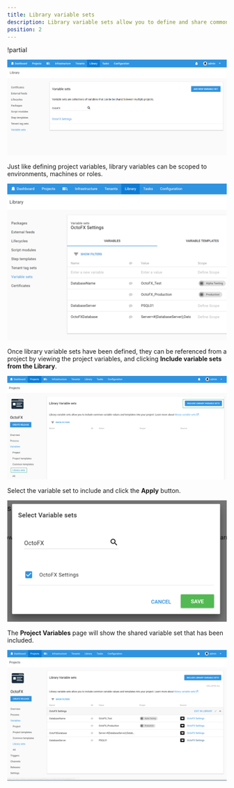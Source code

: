```yaml
---
title: Library variable sets
description: Library variable sets allow you to define and share common variables between your Octopus projects.
position: 2
---
```


!partial

![](/docs/images/3048089/3277721.png "width=500")

Just like defining project variables, library variables can be scoped to environments, machines or roles.

![](/docs/images/3048089/3277720.png "width=500")

Once library variable sets have been defined, they can be referenced from a project by viewing the project variables, and clicking **Include variable sets from the Library**.

![](/docs/images/3048089/3277719.png "width=500")

Select the variable set to include and click the **Apply** button.

![](/docs/images/3048089/3277718.png "width=500")

The **Project Variables** page will show the shared variable set that has been included.

![](/docs/images/3048089/3277717.png "width=500")
